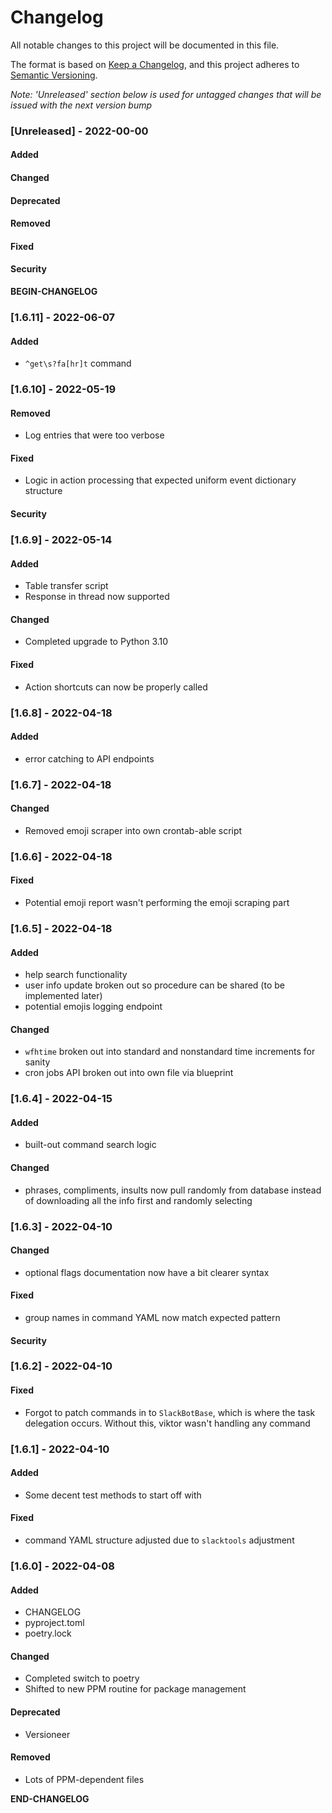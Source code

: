 # Changelog

All notable changes to this project will be documented in this file. 

The format is based on [Keep a Changelog](https://keepachangelog.com/en/1.0.0/), and this project adheres to [Semantic Versioning](https://semver.org/spec/v2.0.0.html).

_Note: 'Unreleased' section below is used for untagged changes that will be issued with the next version bump_

### [Unreleased] - 2022-00-00 
#### Added
#### Changed
#### Deprecated
#### Removed
#### Fixed
#### Security
__BEGIN-CHANGELOG__
 
### [1.6.11] - 2022-06-07
#### Added
 - `^get\s?fa[hr]t` command
 
### [1.6.10] - 2022-05-19
#### Removed
 - Log entries that were too verbose
#### Fixed
 - Logic in action processing that expected uniform event dictionary structure
#### Security
 
### [1.6.9] - 2022-05-14
#### Added
 - Table transfer script
 - Response in thread now supported
#### Changed
 - Completed upgrade to Python 3.10
#### Fixed
 - Action shortcuts can now be properly called
 
### [1.6.8] - 2022-04-18
#### Added
 - error catching to API endpoints
 
### [1.6.7] - 2022-04-18
#### Changed
 - Removed emoji scraper into own crontab-able script
 
### [1.6.6] - 2022-04-18
#### Fixed
 - Potential emoji report wasn't performing the emoji scraping part
 
### [1.6.5] - 2022-04-18
#### Added
 - help search functionality
 - user info update broken out so procedure can be shared (to be implemented later)
 - potential emojis logging endpoint
#### Changed
 - `wfhtime` broken out into standard and nonstandard time increments for sanity
 - cron jobs API broken out into own file via blueprint
 
### [1.6.4] - 2022-04-15
#### Added
 - built-out command search logic 
#### Changed
 - phrases, compliments, insults now pull randomly from database instead of downloading all the info first and randomly selecting
 
### [1.6.3] - 2022-04-10
#### Changed
 - optional flags documentation now have a bit clearer syntax 
#### Fixed
 - group names in command YAML now match expected pattern
#### Security
 
### [1.6.2] - 2022-04-10
#### Fixed
 - Forgot to patch commands in to `SlackBotBase`, which is where the task delegation occurs. Without this, viktor wasn't handling any command
 
### [1.6.1] - 2022-04-10
#### Added
 - Some decent test methods to start off with
#### Fixed
 - command YAML structure adjusted due to `slacktools` adjustment
 
### [1.6.0] - 2022-04-08
#### Added
 - CHANGELOG
 - pyproject.toml
 - poetry.lock
#### Changed
 - Completed switch to poetry
 - Shifted to new PPM routine for package management
#### Deprecated
 - Versioneer
#### Removed
 - Lots of PPM-dependent files

__END-CHANGELOG__